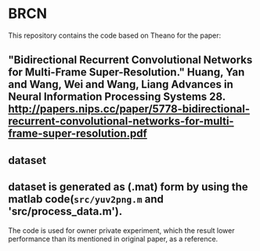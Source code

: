 # BRCN
This repository contains the code based on Theano for the paper:

"Bidirectional Recurrent Convolutional Networks for Multi-Frame Super-Resolution." Huang, Yan and Wang, Wei and Wang, Liang
Advances in Neural Information Processing Systems 28.
http://papers.nips.cc/paper/5778-bidirectional-recurrent-convolutional-networks-for-multi-frame-super-resolution.pdf
 ---
 ## dataset
dataset is generated as (.mat) form by using the matlab code(`src/yuv2png.m` and 'src/process_data.m').
---
The code is used for owner private experiment, which the result lower performance than its mentioned in original paper, as a reference.
